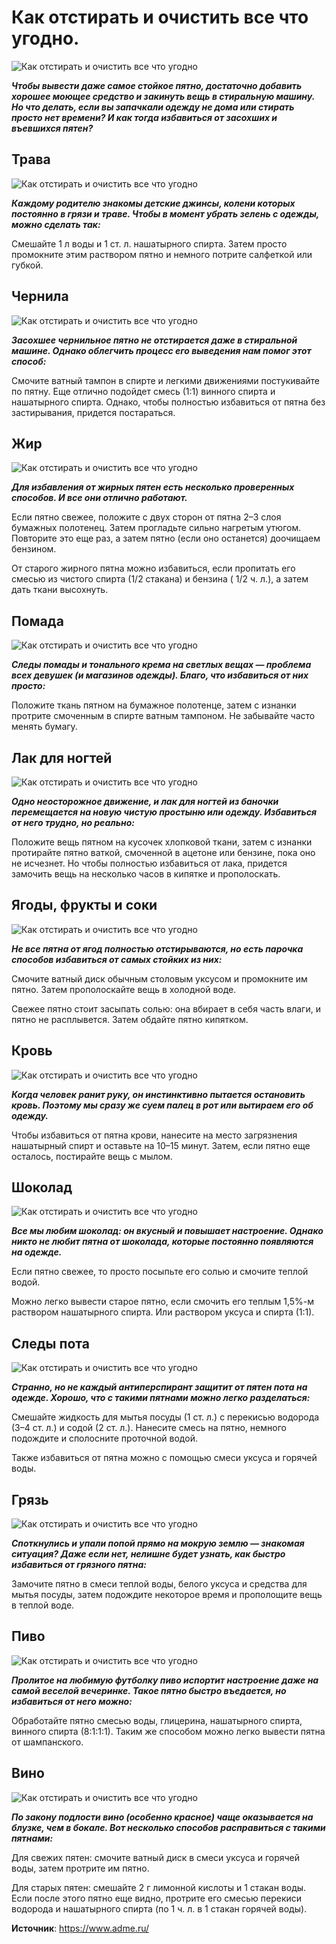 # Как отстирать и очистить все что угодно.

![Как отстирать и очистить все что угодно](/images/Houseworks/Clearing/pyatna_kak_001.jpg 'Как отстирать и очистить все что угодно')

_**Чтобы вывести даже самое стойкое пятно, достаточно добавить хорошее моющее средство и закинуть вещь в стиральную машину. Но что делать, если вы запачкали одежду не дома или стирать просто нет времени? И как тогда избавиться от засохших и въевшихся пятен?**_


## Трава

![Как отстирать и очистить все что угодно](/images/Houseworks/Clearing/pyatna_kak_002.jpg 'Как отстирать и очистить все что угодно')

_**Каждому родителю знакомы детские джинсы, колени которых постоянно в грязи и траве. Чтобы в момент убрать зелень с одежды, можно сделать так:**_

Смешайте 1 л воды и 1 ст. л. нашатырного спирта. Затем просто промокните этим раствором пятно и немного потрите салфеткой или губкой.

## Чернила

![Как отстирать и очистить все что угодно](/images/Houseworks/Clearing/pyatna_kak_003.jpg 'Как отстирать и очистить все что угодно')

_**Засохшее чернильное пятно не отстирается даже в стиральной машине. Однако облегчить процесс его выведения нам помог этот способ:**_

Смочите ватный тампон в спирте и легкими движениями постукивайте по пятну. Еще отлично подойдет смесь (1:1) винного спирта и нашатырного спирта. Однако, чтобы полностью избавиться от пятна без застирывания, придется постараться.

## Жир

![Как отстирать и очистить все что угодно](/images/Houseworks/Clearing/pyatna_kak_004.jpg 'Как отстирать и очистить все что угодно')

_**Для избавления от жирных пятен есть несколько проверенных способов. И все они отлично работают.**_

Если пятно свежее, положите с двух сторон от пятна 2–3 слоя бумажных полотенец. Затем прогладьте сильно нагретым утюгом. Повторите это еще раз, а затем пятно (если оно останется) доочищаем бензином.

От старого жирного пятна можно избавиться, если пропитать его смесью из чистого спирта (1/2 стакана) и бензина ( 1/2 ч. л.), а затем дать ткани высохнуть.

## Помада

![Как отстирать и очистить все что угодно](/images/Houseworks/Clearing/pyatna_kak_005.jpg 'Как отстирать и очистить все что угодно')

_**Следы помады и тонального крема на светлых вещах — проблема всех девушек (и магазинов одежды). Благо, что избавиться от них просто:**_

Положите ткань пятном на бумажное полотенце, затем с изнанки протрите смоченным в спирте ватным тампоном. Не забывайте часто менять бумагу.

## Лак для ногтей

![Как отстирать и очистить все что угодно](/images/Houseworks/Clearing/pyatna_kak_006.jpg 'Как отстирать и очистить все что угодно')

_**Одно неосторожное движение, и лак для ногтей из баночки перемещается на новую чистую простыню или одежду. Избавиться от него трудно, но реально:**_

Положите вещь пятном на кусочек хлопковой ткани, затем с изнанки протирайте пятно ваткой, смоченной в ацетоне или бензине, пока оно не исчезнет. Но чтобы полностью избавиться от лака, придется замочить вещь на несколько часов в кипятке и прополоскать.

## Ягоды, фрукты и соки

![Как отстирать и очистить все что угодно](/images/Houseworks/Clearing/pyatna_kak_007.jpg 'Как отстирать и очистить все что угодно')

_**Не все пятна от ягод полностью отстирываются, но есть парочка способов избавиться от самых стойких из них:**_

Смочите ватный диск обычным столовым уксусом и промокните им пятно. Затем прополоскайте вещь в холодной воде.

Свежее пятно стоит засыпать солью: она вбирает в себя часть влаги, и пятно не расплывется. Затем обдайте пятно кипятком.

## Кровь

![Как отстирать и очистить все что угодно](/images/Houseworks/Clearing/pyatna_kak_008.jpg 'Как отстирать и очистить все что угодно')

_**Когда человек ранит руку, он инстинктивно пытается остановить кровь. Поэтому мы сразу же суем палец в рот или вытираем его об одежду.**_

Чтобы избавиться от пятна крови, нанесите на место загрязнения нашатырный спирт и оставьте на 10–15 минут. Затем, если пятно еще осталось, постирайте вещь с мылом.

## Шоколад

![Как отстирать и очистить все что угодно](/images/Houseworks/Clearing/pyatna_kak_009.jpg 'Как отстирать и очистить все что угодно')

_**Все мы любим шоколад: он вкусный и повышает настроение. Однако никто не любит пятна от шоколада, которые постоянно появляются на одежде.**_

Если пятно свежее, то просто посыпьте его солью и смочите теплой водой.

Можно легко вывести старое пятно, если смочить его теплым 1,5%-м раствором нашатырного спирта. Или раствором уксуса и спирта (1:1).

## Следы пота

![Как отстирать и очистить все что угодно](/images/Houseworks/Clearing/pyatna_kak_010.jpg 'Как отстирать и очистить все что угодно')

_**Странно, но не каждый антиперспирант защитит от пятен пота на одежде. Хорошо, что с такими пятнами можно легко разделаться:**_

Смешайте жидкость для мытья посуды (1 ст. л.) с перекисью водорода (3–4 ст. л.) и содой (2 ст. л.). Нанесите смесь на пятно, немного подождите и сполосните проточной водой.

Также избавиться от пятна можно с помощью смеси уксуса и горячей воды.

## Грязь

![Как отстирать и очистить все что угодно](/images/Houseworks/Clearing/pyatna_kak_011.jpg 'Как отстирать и очистить все что угодно')

_**Споткнулись и упали попой прямо на мокрую землю — знакомая ситуация? Даже если нет, нелишне будет узнать, как быстро избавиться от грязного пятна:**_

Замочите пятно в смеси теплой воды, белого уксуса и средства для мытья посуды, затем подождите некоторое время и прополощите вещь в теплой воде.

## Пиво

![Как отстирать и очистить все что угодно](/images/Houseworks/Clearing/pyatna_kak_012.jpg 'Как отстирать и очистить все что угодно')

_**Пролитое на любимую футболку пиво испортит настроение даже на самой веселой вечеринке. Такое пятно быстро въедается, но избавиться от него можно:**_

Обработайте пятно смесью воды, глицерина, нашатырного спирта, винного спирта (8:1:1:1). Таким же способом можно легко вывести пятна от шампанского.

## Вино

![Как отстирать и очистить все что угодно](/images/Houseworks/Clearing/pyatna_kak_013.jpg 'Как отстирать и очистить все что угодно')

_**По закону подлости вино (особенно красное) чаще оказывается на блузке, чем в бокале. Вот несколько способов расправиться с такими пятнами:**_

Для свежих пятен: смочите ватный диск в смеси уксуса и горячей воды, затем протрите им пятно.

Для старых пятен: смешайте 2 г лимонной кислоты и 1 стакан воды. Если после этого пятно еще видно, протрите его смесью перекиси водорода и нашатырного спирта (по 1 ч. л. в 1 стакан горячей воды).

**Источник**: https://www.adme.ru/

